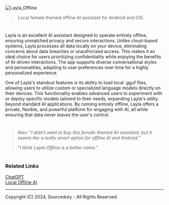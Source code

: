 ![Layla_Offline](https://github.com/user-attachments/assets/055d669d-ad6e-4275-b6bc-6c75e0ff775d)

> Local female themed offline AI assistant for Android and iOS.
#

Layla is an excellent AI assistant designed to operate entirely offline, ensuring unmatched privacy and secure interactions. Unlike cloud-based systems, Layla processes all data locally on your device, eliminating concerns about data breaches or unauthorized access. This makes it an ideal choice for users prioritizing confidentiality while enjoying the benefits of AI-driven interactions. The app supports diverse conversational styles and personalities, adapting to user preferences over time for a highly personalized experience.

One of Layla's standout features is its ability to load local .gguf files, allowing users to utilize custom or specialized language models directly on their devices. This functionality enables advanced users to experiment with or deploy specific models tailored to their needs, expanding Layla's utility beyond standard AI applications. By running entirely offline, Layla offers a private, flexible, and powerful platform for engaging with AI, all while ensuring that data never leaves the user's control.

#

> Alex: "*I didn't want to buy this female themed AI-assistant, but it seems like a really smart option for offline AI and Android.*"

> "*I think Layla Offline is a better name.*"

#
### Related Links

[ChatGPT](https://github.com/sourceduty/ChatGPT)
<br>
[Local Offline AI](https://github.com/sourceduty/Local_Offline_AI)

***
Copyright (C) 2024, Sourceduty - All Rights Reserved.
